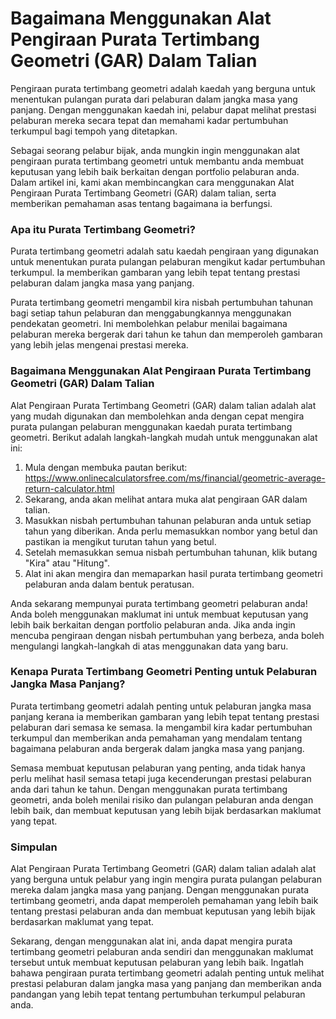 Bagaimana Menggunakan Alat Pengiraan Purata Tertimbang Geometri (GAR) Dalam Talian
==================================================================================

Pengiraan purata tertimbang geometri adalah kaedah yang berguna untuk menentukan pulangan purata dari pelaburan dalam jangka masa yang panjang. Dengan menggunakan kaedah ini, pelabur dapat melihat prestasi pelaburan mereka secara tepat dan memahami kadar pertumbuhan terkumpul bagi tempoh yang ditetapkan.

Sebagai seorang pelabur bijak, anda mungkin ingin menggunakan alat pengiraan purata tertimbang geometri untuk membantu anda membuat keputusan yang lebih baik berkaitan dengan portfolio pelaburan anda. Dalam artikel ini, kami akan membincangkan cara menggunakan Alat Pengiraan Purata Tertimbang Geometri (GAR) dalam talian, serta memberikan pemahaman asas tentang bagaimana ia berfungsi.

### Apa itu Purata Tertimbang Geometri?

Purata tertimbang geometri adalah satu kaedah pengiraan yang digunakan untuk menentukan purata pulangan pelaburan mengikut kadar pertumbuhan terkumpul. Ia memberikan gambaran yang lebih tepat tentang prestasi pelaburan dalam jangka masa yang panjang.

Purata tertimbang geometri mengambil kira nisbah pertumbuhan tahunan bagi setiap tahun pelaburan dan menggabungkannya menggunakan pendekatan geometri. Ini membolehkan pelabur menilai bagaimana pelaburan mereka bergerak dari tahun ke tahun dan memperoleh gambaran yang lebih jelas mengenai prestasi mereka.

### Bagaimana Menggunakan Alat Pengiraan Purata Tertimbang Geometri (GAR) Dalam Talian

Alat Pengiraan Purata Tertimbang Geometri (GAR) dalam talian adalah alat yang mudah digunakan dan membolehkan anda dengan cepat mengira purata pulangan pelaburan menggunakan kaedah purata tertimbang geometri. Berikut adalah langkah-langkah mudah untuk menggunakan alat ini:

1. Mula dengan membuka pautan berikut: <https://www.onlinecalculatorsfree.com/ms/financial/geometric-average-return-calculator.html>
2. Sekarang, anda akan melihat antara muka alat pengiraan GAR dalam talian.
3. Masukkan nisbah pertumbuhan tahunan pelaburan anda untuk setiap tahun yang diberikan. Anda perlu memasukkan nombor yang betul dan pastikan ia mengikut turutan tahun yang betul.
4. Setelah memasukkan semua nisbah pertumbuhan tahunan, klik butang "Kira" atau "Hitung".
5. Alat ini akan mengira dan memaparkan hasil purata tertimbang geometri pelaburan anda dalam bentuk peratusan.

Anda sekarang mempunyai purata tertimbang geometri pelaburan anda! Anda boleh menggunakan maklumat ini untuk membuat keputusan yang lebih baik berkaitan dengan portfolio pelaburan anda. Jika anda ingin mencuba pengiraan dengan nisbah pertumbuhan yang berbeza, anda boleh mengulangi langkah-langkah di atas menggunakan data yang baru.

### Kenapa Purata Tertimbang Geometri Penting untuk Pelaburan Jangka Masa Panjang?

Purata tertimbang geometri adalah penting untuk pelaburan jangka masa panjang kerana ia memberikan gambaran yang lebih tepat tentang prestasi pelaburan dari semasa ke semasa. Ia mengambil kira kadar pertumbuhan terkumpul dan memberikan anda pemahaman yang mendalam tentang bagaimana pelaburan anda bergerak dalam jangka masa yang panjang.

Semasa membuat keputusan pelaburan yang penting, anda tidak hanya perlu melihat hasil semasa tetapi juga kecenderungan prestasi pelaburan anda dari tahun ke tahun. Dengan menggunakan purata tertimbang geometri, anda boleh menilai risiko dan pulangan pelaburan anda dengan lebih baik, dan membuat keputusan yang lebih bijak berdasarkan maklumat yang tepat.

### Simpulan

Alat Pengiraan Purata Tertimbang Geometri (GAR) dalam talian adalah alat yang berguna untuk pelabur yang ingin mengira purata pulangan pelaburan mereka dalam jangka masa yang panjang. Dengan menggunakan purata tertimbang geometri, anda dapat memperoleh pemahaman yang lebih baik tentang prestasi pelaburan anda dan membuat keputusan yang lebih bijak berdasarkan maklumat yang tepat.

Sekarang, dengan menggunakan alat ini, anda dapat mengira purata tertimbang geometri pelaburan anda sendiri dan menggunakan maklumat tersebut untuk membuat keputusan pelaburan yang lebih baik. Ingatlah bahawa pengiraan purata tertimbang geometri adalah penting untuk melihat prestasi pelaburan dalam jangka masa yang panjang dan memberikan anda pandangan yang lebih tepat tentang pertumbuhan terkumpul pelaburan anda.